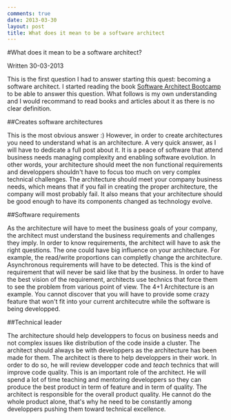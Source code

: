 ```yaml
---
comments: true
date: 2013-03-30 
layout: post
title: What does it mean to be a software architect
---
```


#What does it mean to be a software architect?

Written 30-03-2013

This is the first question I had to answer starting this quest: becoming a software architect. I started reading the book [Software Architect Bootcamp](http://www.goodreads.com/book/show/2827735-software-architect-bootcam "Software Architect Bootcamp") to be able to answer this question. What follows is my own understanding and I would recommand to read books and articles about it as there is no clear definition.

##Creates software architectures

This is the most obvious answer :) However, in order to create architectures you need to understand what is an architecture. A very quick answer, as I will have to dedicate a full post about it. It is a peace of software that attend business needs managing complexity and enabling software evolution. In other words, your architecture should meet the non functional requirements and developpers shouldn't have to focus too much on very complex technical challenges. The architecture should meet your company business needs, which means that if you fail in creating the proper architecture, the company will most probably fail. It also means that your architecture should be good enough to have its components changed as technology evolve. 

##Software requirements

As the architecture will have to meet the business goals of your company, the architect must understand the business requirements and challenges they imply. In order to know requirements, the architect will have to ask the right questions. The one could have big influence on your architecture. For example, the read/write proportions can completly change the architecture. Asynchronous requirements will have to be detected. This is the kind of requirement that will never be said like that by the business. In order to have the best vision of the requirement, architects use technics that force them to see the problem from various point of view. The 4+1 Architecture is an example. You cannot discover that you will have to provide some crazy feature that won't fit into your current architecutre while the software is being developped. 

##Technical leader

The architecture should help developpers to focus on business needs and not complex issues like distribution of the code inside a cluster. The architect should always be with developpers as the architecture has been made for them. The architect is there to help developpers in their work. In order to do so, he will review developper code and *teach* technics that will improve code quality. This is an important role of the architect. He will spend a lot of time teaching and mentoring developpers so they can produce the best product in term of feature and in term of quality. The architect is responsible for the overall product quality. He cannot do the whole product alone, that's why he need to be constantly among developpers pushing them toward technical excellence. 
